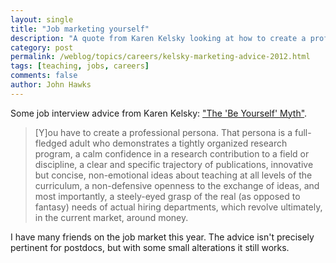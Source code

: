 ```yaml
---
layout: single
title: "Job marketing yourself"
description: "A quote from Karen Kelsky looking at how to create a professional persona."
category: post
permalink: /weblog/topics/careers/kelsky-marketing-advice-2012.html
tags: [teaching, jobs, careers]
comments: false
author: John Hawks
---
```


Some job interview advice from Karen Kelsky: <a href="http://www.insidehighered.com/advice/2012/01/30/essay-why-candidates-academic-jobs-cant-just-be-themselves">"The 'Be Yourself' Myth"</a>.

<blockquote>[Y]ou have to create a professional persona. That persona is a full-fledged adult who demonstrates a tightly organized research program, a calm confidence in a research contribution to a field or discipline, a clear and specific trajectory of publications, innovative but concise, non-emotional ideas about teaching at all levels of the curriculum, a non-defensive openness to the exchange of ideas, and most importantly, a steely-eyed grasp of the real (as opposed to fantasy) needs of actual hiring departments, which revolve ultimately, in the current market, around money.</blockquote>

I have many friends on the job market this year. The advice isn't precisely pertinent for postdocs, but with some small alterations it still works.



